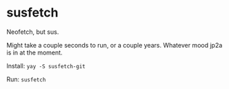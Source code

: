 # susfetch
Neofetch, but sus.

Might take a couple seconds to run, or a couple years. Whatever mood jp2a is in at the moment.

Install: `yay -S susfetch-git`

Run: `susfetch`
